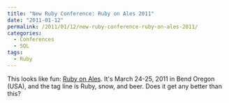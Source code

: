 ```yaml
---
title: "New Ruby Conference: Ruby on Ales 2011"
date: "2011-01-12"
permalink: /2011/01/12/new-ruby-conference-ruby-on-ales-2011/
categories:
  - Conferences
  - SQL
tags:
  - Ruby
---
```

This looks like fun: [Ruby on Ales][1]. It's March 24-25, 2011 in Bend Oregon (USA), and the tag line is Ruby, snow, and beer. Does it get any better than this?

 [1]: http://ruby.onales.com/
